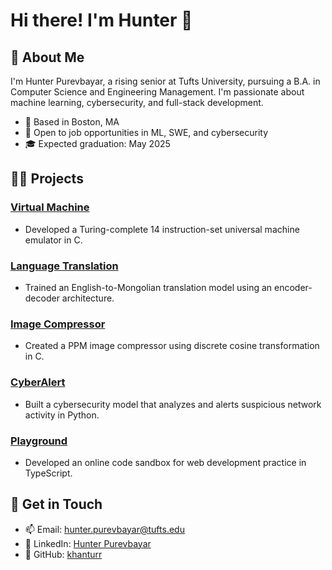 # Hi there! I'm Hunter 👋

## 🎸 About Me

I'm Hunter Purevbayar, a rising senior at Tufts University, pursuing a B.A. in Computer Science and Engineering Management. I'm passionate about machine learning, cybersecurity, and full-stack development.

- 📍 Based in Boston, MA
- 🌟 Open to job opportunities in ML, SWE, and cybersecurity
- 🎓 Expected graduation: May 2025

## 👨‍💻 Projects

### [Virtual Machine](https://github.com/khanturr/Universal-Machine)
- Developed a Turing-complete 14 instruction-set universal machine emulator in C.
### [Language Translation](https://github.com/khanturr/Language-Translation)
- Trained an English-to-Mongolian translation model using an encoder-decoder architecture.
### [Image Compressor](https://github.com/khanturr/Image-Compressor)
- Created a PPM image compressor using discrete cosine transformation in C.
### [CyberAlert](https://github.com/khanturr/Image-Compressor)
- Built a cybersecurity model that analyzes and alerts suspicious network activity in Python.
### [Playground](https://github.com/khanturr/Image-Compressor)
- Developed an online code sandbox for web development practice in TypeScript.

## 💯 Get in Touch

- 📫 Email: [hunter.purevbayar@tufts.edu](mailto:hunter.purevbayar@tufts.edu)
- 💼 LinkedIn: [Hunter Purevbayar](https://www.linkedin.com/in/hunter-purevbayar-b66630235/)
- 🐙 GitHub: [khanturr](https://github.com/khanturr)

